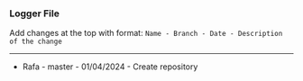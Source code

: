 ### **Logger File**

Add changes at the top with format: `Name - Branch - Date - Description of the change`

---

- Rafa - master - 01/04/2024 - Create repository